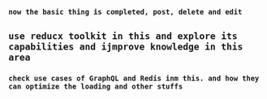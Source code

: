 ### `now the basic thing is completed, post, delete and edit`

## `use reducx toolkit in this and explore its capabilities and ijmprove knowledge in this area`

### `check use cases of GraphQL and Redis inm this. and how they can optimize the loading and other stuffs`

###
